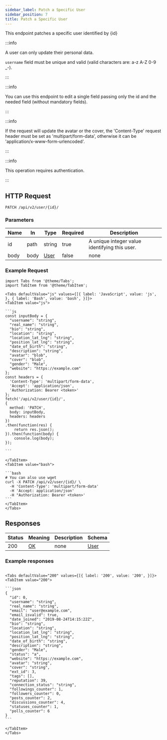 ```yaml
---
sidebar_label: Patch a Specific User
sidebar_position: 7
title: Patch a Specific User
---
```


This endpoint patches a specific user identified by {id}

:::info

A user can only update their personal data.

`username` field must be unique and valid (valid characters are: a-z A-Z 0-9 _\-).

:::

:::info

You can use this endpoint to edit a single field passing only the id and the needed field (without mandatory fields).

:::

:::info

If the request will update the avatar or the cover, the 'Content-Type' request header must be set as 'multipart/form-data', otherwise it can be 'application/x-www-form-urlencoded'. 

:::

:::info

This operation requires authentication.

:::

## HTTP Request

`PATCH /api/v2/user/{id}/`

### Parameters

|Name|In|Type|Required|Description|
|---|---|---|---|---|
|id|path|string|true|A unique integer value identifying this user.|
|body|body|[User](/docs/apireference/v2/schemas/user)|false|none|

### Example Request

````mdx-code-block
import Tabs from '@theme/Tabs';
import TabItem from '@theme/TabItem';

<Tabs defaultValue="js" values={[{ label: 'JavaScript', value: 'js', }, { label: 'Bash', value: 'bash', }]}>
<TabItem value="js">

```js
const inputBody = {
  "username": "string",    
  "real_name": "string",
  "bio": "string",
  "location": "string",
  "location_lat_lng": "string",
  "position_lat_lng": "string",
  "date_of_birth": "string",
  "description": "string",
  "avatar": "blob",
  "cover": "blob",
  "gender": "Male",
  "website": "https://example.com"
};
const headers = {
  'Content-Type': 'multipart/form-data',
  'Accept': 'application/json',
  'Authorization: Bearer <token>'
};
fetch('/api/v2/user/{id}/',
{
  method: 'PATCH',
  body: inputBody,
  headers: headers
})
.then(function(res) {
    return res.json();
}).then(function(body) {
    console.log(body);
});

```

</TabItem>
<TabItem value="bash">

```bash
# You can also use wget
curl -X PATCH /api/v2/user/{id}/ \
  -H 'Content-Type': 'multipart/form-data'
  -H 'Accept: application/json'
  -H "Authorization: Bearer <token>'
```
</TabItem>
</Tabs>
````

## Responses

|Status|Meaning|Description|Schema|
|---|---|---|---|
|200|[OK](https://tools.ietf.org/html/rfc7231#section-6.3.1)|none|[User](/docs/apireference/v2/schemas/user)|

### Example responses


````mdx-code-block

<Tabs defaultValue="200" values={[{ label: '200', value: '200', }]}>
<TabItem value="200">

```json
{
  "id": 0,
  "username": "string",
  "real_name": "string",
  "email": "user@example.com",
  "email_isvalid": true,
  "date_joined": "2019-08-24T14:15:22Z",
  "bio": "string",
  "location": "string",
  "location_lat_lng": "string",
  "position_lat_lng": "string",
  "date_of_birth": "string",
  "description": "string",
  "gender": "Male",
  "status": "a",
  "website": "https://example.com",
  "avatar": "string",
  "cover": "string",
  "ext_id": 3,
  "tags": [],
  "reputation": 39,
  "connection_status": "string",
  "followings_counter": 1,
  "followers_counter": 0,
  "posts_counter": 2,
  "discussions_counter": 4,
  "statuses_counter": 1,
  "polls_counter": 6
}
```

</TabItem>
</Tabs>
````




